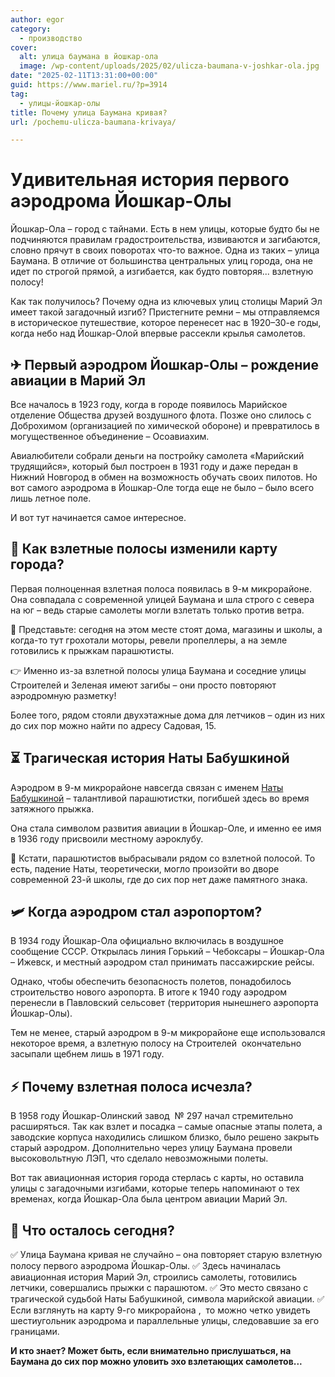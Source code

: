 ```yaml
---
author: egor
category:
  - производство
cover:
  alt: улица баумана в йошкар-ола
  image: /wp-content/uploads/2025/02/ulicza-baumana-v-joshkar-ola.jpg
date: "2025-02-11T13:31:00+00:00"
guid: https://www.mariel.ru/?p=3914
tag:
  - улицы-йошкар-олы
title: Почему улица Баумана кривая?
url: /pochemu-ulicza-baumana-krivaya/

---
```

# Удивительная история первого аэродрома Йошкар-Олы

Йошкар-Ола – город с тайнами. Есть в нем улицы, которые будто бы не подчиняются правилам градостроительства, извиваются и загибаются, словно прячут в своих поворотах что-то важное. Одна из таких – улица Баумана. В отличие от большинства центральных улиц города, она не идет по строгой прямой, а изгибается, как будто повторяя... взлетную полосу!

Как так получилось? Почему одна из ключевых улиц столицы Марий Эл имеет такой загадочный изгиб? Пристегните ремни – мы отправляемся в историческое путешествие, которое перенесет нас в 1920–30-е годы, когда небо над Йошкар-Олой впервые рассекли крылья самолетов.

## ✈ Первый аэродром Йошкар-Олы – рождение авиации в Марий Эл

Все началось в 1923 году, когда в городе появилось Марийское отделение Общества друзей воздушного флота. Позже оно слилось с Доброхимом (организацией по химической обороне) и превратилось в могущественное объединение – Осоавиахим.

Авиалюбители собрали деньги на постройку самолета «Марийский трудящийся», который был построен в 1931 году и даже передан в Нижний Новгород в обмен на возможность обучать своих пилотов. Но вот самого аэродрома в Йошкар-Оле тогда еще не было – было всего лишь летное поле.

И вот тут начинается самое интересное.

## 🛬 Как взлетные полосы изменили карту города?

Первая полноценная взлетная полоса появилась в 9-м микрорайоне. Она совпадала с современной улицей Баумана и шла строго с севера на юг – ведь старые самолеты могли взлетать только против ветра.

📍 Представьте: сегодня на этом месте стоят дома, магазины и школы, а когда-то тут грохотали моторы, ревели пропеллеры, а на земле готовились к прыжкам парашютисты.

👉 Именно из-за взлетной полосы улица Баумана и соседние улицы Строителей и Зеленая имеют загибы – они просто повторяют аэродромную разметку!

Более того, рядом стояли двухэтажные дома для летчиков – один из них до сих пор можно найти по адресу Садовая, 15.

## ⏳ Трагическая история Наты Бабушкиной

Аэродром в 9-м микрорайоне навсегда связан с именем [Наты Бабушкиной](/nata-babushkina/) – талантливой парашютистки, погибшей здесь во время затяжного прыжка.

Она стала символом развития авиации в Йошкар-Оле, и именно ее имя в 1936 году присвоили местному аэроклубу.

📍 Кстати, парашютистов выбрасывали рядом со взлетной полосой. То есть, падение Наты, теоретически, могло произойти во дворе современной 23-й школы, где до сих пор нет даже памятного знака.

## 🛩 Когда аэродром стал аэропортом?

В 1934 году Йошкар-Ола официально включилась в воздушное сообщение СССР. Открылась линия Горький – Чебоксары – Йошкар-Ола – Ижевск, и местный аэродром стал принимать пассажирские рейсы.

Однако, чтобы обеспечить безопасность полетов, понадобилось строительство нового аэропорта. В итоге к 1940 году аэродром перенесли в Павловский сельсовет (территория нынешнего аэропорта Йошкар-Олы).

Тем не менее, старый аэродром в 9-м микрорайоне еще использовался некоторое время, а взлетную полосу на Строителей  окончательно засыпали щебнем лишь в 1971 году.

## ⚡ Почему взлетная полоса исчезла?

В 1958 году Йошкар-Олинский завод  № 297 начал стремительно расширяться. Так как взлет и посадка – самые опасные этапы полета, а заводские корпуса находились слишком близко, было решено закрыть старый аэродром. Дополнительно через улицу Баумана провели высоковольтную ЛЭП, что сделало невозможными полеты.

Вот так авиационная история города стерлась с карты, но оставила улицы с загадочными изгибами, которые теперь напоминают о тех временах, когда Йошкар-Ола была центром авиации Марий Эл.

## 📌 Что осталось сегодня?

✅ Улица Баумана кривая не случайно – она повторяет старую взлетную полосу первого аэродрома Йошкар-Олы.
✅ Здесь начиналась авиационная история Марий Эл, строились самолеты, готовились летчики, совершались прыжки с парашютом.
✅ Это место связано с трагической судьбой Наты Бабушкиной, символа марийской авиации.
✅ Если взглянуть на карту 9-го микрорайона ,  то можно четко увидеть шестиугольник аэродрома и параллельные улицы, следовавшие за его границами.

**И кто знает? Может быть, если внимательно прислушаться, на Баумана до сих пор можно уловить эхо взлетающих самолетов...**
